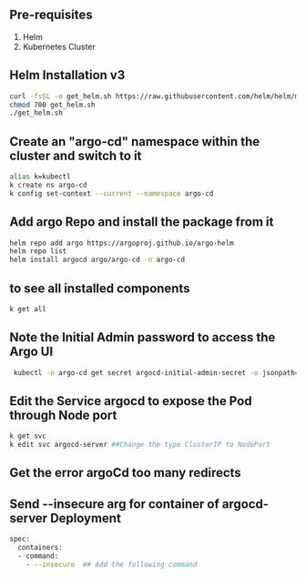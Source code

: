 ## Pre-requisites

1. Helm
2. Kubernetes Cluster

## Helm Installation v3

```sh
curl -fsSL -o get_helm.sh https://raw.githubusercontent.com/helm/helm/main/scripts/get-helm-3
chmod 700 get_helm.sh
./get_helm.sh
```
## Create an "argo-cd" namespace within the cluster and switch to it

```sh
alias k=kubectl
k create ns argo-cd
k config set-context --current --namespace argo-cd
```
## Add argo Repo and install the package from it

```sh
helm repo add argo https://argoproj.github.io/argo-helm
helm repo list
helm install argocd argo/argo-cd -n argo-cd
```

## to see all installed components

```sh
k get all
```

## Note the Initial Admin password to access the Argo UI

```sh
 kubectl -n argo-cd get secret argocd-initial-admin-secret -o jsonpath="{.data.password}" | base64 -d; echo
```

## Edit the Service argocd to expose the Pod through Node port

```sh
k get svc
k edit svc argocd-server ##Change the type ClusterIP to NodePort 
```
## Get the error argoCd too many redirects

## Send --insecure arg for container of argocd-server Deployment

```sh
spec:
  containers:
  - command:
    - --insecure  ## Add the following command 
```
